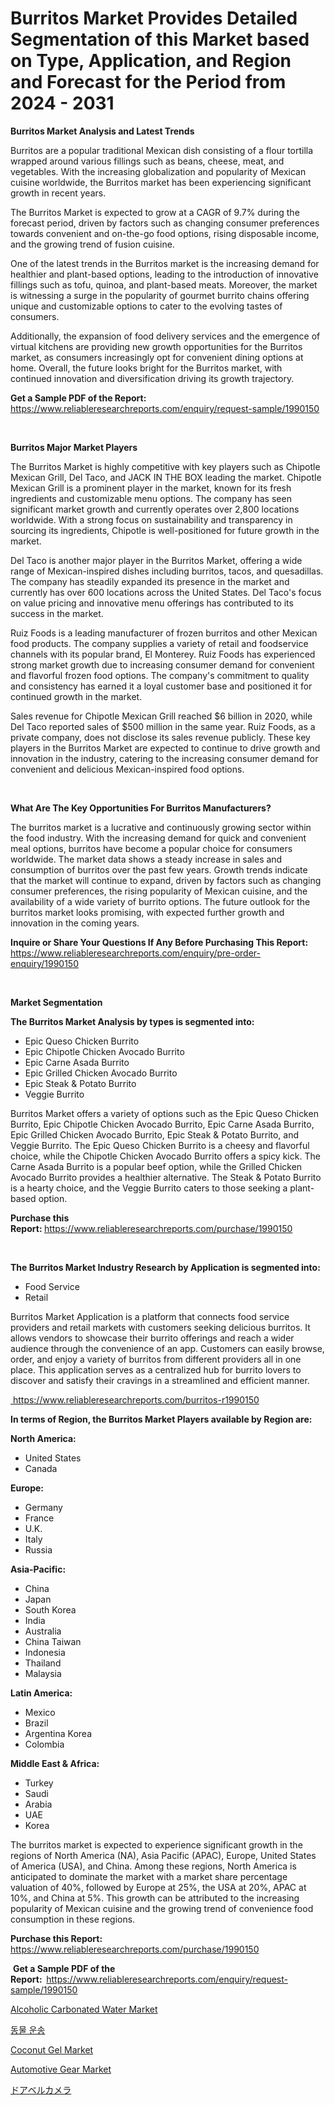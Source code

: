 <p><h1>Burritos Market Provides Detailed Segmentation of this Market based on Type, Application, and Region and Forecast for the Period from 2024 - 2031</h1></p><p><strong>Burritos Market Analysis and Latest Trends</strong></p>
<p><p>Burritos are a popular traditional Mexican dish consisting of a flour tortilla wrapped around various fillings such as beans, cheese, meat, and vegetables. With the increasing globalization and popularity of Mexican cuisine worldwide, the Burritos market has been experiencing significant growth in recent years. </p><p>The Burritos Market is expected to grow at a CAGR of 9.7% during the forecast period, driven by factors such as changing consumer preferences towards convenient and on-the-go food options, rising disposable income, and the growing trend of fusion cuisine. </p><p>One of the latest trends in the Burritos market is the increasing demand for healthier and plant-based options, leading to the introduction of innovative fillings such as tofu, quinoa, and plant-based meats. Moreover, the market is witnessing a surge in the popularity of gourmet burrito chains offering unique and customizable options to cater to the evolving tastes of consumers. </p><p>Additionally, the expansion of food delivery services and the emergence of virtual kitchens are providing new growth opportunities for the Burritos market, as consumers increasingly opt for convenient dining options at home. Overall, the future looks bright for the Burritos market, with continued innovation and diversification driving its growth trajectory.</p></p>
<p><strong>Get a Sample PDF of the Report:&nbsp;</strong> <a href="https://www.reliableresearchreports.com/enquiry/request-sample/1990150">https://www.reliableresearchreports.com/enquiry/request-sample/1990150</a></p>
<p>&nbsp;</p>
<p><strong>Burritos Major Market Players</strong></p>
<p><p>The Burritos Market is highly competitive with key players such as Chipotle Mexican Grill, Del Taco, and JACK IN THE BOX leading the market. Chipotle Mexican Grill is a prominent player in the market, known for its fresh ingredients and customizable menu options. The company has seen significant market growth and currently operates over 2,800 locations worldwide. With a strong focus on sustainability and transparency in sourcing its ingredients, Chipotle is well-positioned for future growth in the market.</p><p>Del Taco is another major player in the Burritos Market, offering a wide range of Mexican-inspired dishes including burritos, tacos, and quesadillas. The company has steadily expanded its presence in the market and currently has over 600 locations across the United States. Del Taco's focus on value pricing and innovative menu offerings has contributed to its success in the market.</p><p>Ruiz Foods is a leading manufacturer of frozen burritos and other Mexican food products. The company supplies a variety of retail and foodservice channels with its popular brand, El Monterey. Ruiz Foods has experienced strong market growth due to increasing consumer demand for convenient and flavorful frozen food options. The company's commitment to quality and consistency has earned it a loyal customer base and positioned it for continued growth in the market.</p><p>Sales revenue for Chipotle Mexican Grill reached $6 billion in 2020, while Del Taco reported sales of $500 million in the same year. Ruiz Foods, as a private company, does not disclose its sales revenue publicly. These key players in the Burritos Market are expected to continue to drive growth and innovation in the industry, catering to the increasing consumer demand for convenient and delicious Mexican-inspired food options.</p></p>
<p>&nbsp;</p>
<p><strong>What Are The Key Opportunities For Burritos Manufacturers?</strong></p>
<p><p>The burritos market is a lucrative and continuously growing sector within the food industry. With the increasing demand for quick and convenient meal options, burritos have become a popular choice for consumers worldwide. The market data shows a steady increase in sales and consumption of burritos over the past few years. Growth trends indicate that the market will continue to expand, driven by factors such as changing consumer preferences, the rising popularity of Mexican cuisine, and the availability of a wide variety of burrito options. The future outlook for the burritos market looks promising, with expected further growth and innovation in the coming years.</p></p>
<p><strong>Inquire or Share Your Questions If Any Before Purchasing This Report:</strong> <a href="https://www.reliableresearchreports.com/enquiry/pre-order-enquiry/1990150">https://www.reliableresearchreports.com/enquiry/pre-order-enquiry/1990150</a></p>
<p>&nbsp;</p>
<p><strong>Market Segmentation</strong></p>
<p><strong>The Burritos Market Analysis by types is segmented into:</strong></p>
<p><ul><li>Epic Queso Chicken Burrito</li><li>Epic Chipotle Chicken Avocado Burrito</li><li>Epic Carne Asada Burrito</li><li>Epic Grilled Chicken Avocado Burrito</li><li>Epic Steak & Potato Burrito</li><li>Veggie Burrito</li></ul></p>
<p><p>Burritos Market offers a variety of options such as the Epic Queso Chicken Burrito, Epic Chipotle Chicken Avocado Burrito, Epic Carne Asada Burrito, Epic Grilled Chicken Avocado Burrito, Epic Steak & Potato Burrito, and Veggie Burrito. The Epic Queso Chicken Burrito is a cheesy and flavorful choice, while the Chipotle Chicken Avocado Burrito offers a spicy kick. The Carne Asada Burrito is a popular beef option, while the Grilled Chicken Avocado Burrito provides a healthier alternative. The Steak & Potato Burrito is a hearty choice, and the Veggie Burrito caters to those seeking a plant-based option.</p></p>
<p><strong>Purchase this Report:&nbsp;</strong><a href="https://www.reliableresearchreports.com/purchase/1990150">https://www.reliableresearchreports.com/purchase/1990150</a></p>
<p>&nbsp;</p>
<p><strong>The Burritos Market Industry Research by Application is segmented into:</strong></p>
<p><ul><li>Food Service</li><li>Retail</li></ul></p>
<p><p>Burritos Market Application is a platform that connects food service providers and retail markets with customers seeking delicious burritos. It allows vendors to showcase their burrito offerings and reach a wider audience through the convenience of an app. Customers can easily browse, order, and enjoy a variety of burritos from different providers all in one place. This application serves as a centralized hub for burrito lovers to discover and satisfy their cravings in a streamlined and efficient manner.</p></p>
<p><a href="https://www.reliableresearchreports.com/burritos-r1990150">&nbsp;https://www.reliableresearchreports.com/burritos-r1990150</a></p>
<p><strong>In terms of Region, the Burritos Market Players available by Region are:</strong></p>
<p>
    <p> <strong> North America: </strong>
        <ul>
            <li>United States</li>
            <li>Canada</li>
        </ul>
        </p> 
    <p> <strong> Europe: </strong>
        <ul>
            <li>Germany</li>
            <li>France</li>
            <li>U.K.</li>
            <li>Italy</li>
            <li>Russia</li>
        </ul>
        </p> 
    <p> <strong> Asia-Pacific: </strong>
        <ul>
            <li>China</li>
            <li>Japan</li>
            <li>South Korea</li>
            <li>India</li>
            <li>Australia</li>
            <li>China Taiwan</li>
            <li>Indonesia</li>
            <li>Thailand</li>
            <li>Malaysia</li>
        </ul>
        </p> 
    <p> <strong> Latin America: </strong>
        <ul>
            <li>Mexico</li>
            <li>Brazil</li>
            <li>Argentina Korea</li>
            <li>Colombia</li>
        </ul>
        </p> 
    <p> <strong> Middle East & Africa: </strong>
        <ul>
            <li>Turkey</li>
            <li>Saudi</li>
            <li>Arabia</li>
            <li>UAE</li>
            <li>Korea</li>
        </ul>
    </p>
    </p>
<p><p>The burritos market is expected to experience significant growth in the regions of North America (NA), Asia Pacific (APAC), Europe, United States of America (USA), and China. Among these regions, North America is anticipated to dominate the market with a market share percentage valuation of 40%, followed by Europe at 25%, the USA at 20%, APAC at 10%, and China at 5%. This growth can be attributed to the increasing popularity of Mexican cuisine and the growing trend of convenience food consumption in these regions.</p></p>
<p><strong>Purchase this Report: </strong><a href="https://www.reliableresearchreports.com/purchase/1990150">https://www.reliableresearchreports.com/purchase/1990150</a></p>
<p>&nbsp;<strong>Get a Sample PDF of the Report:&nbsp;&nbsp;</strong><a href="https://www.reliableresearchreports.com/enquiry/request-sample/1990150">https://www.reliableresearchreports.com/enquiry/request-sample/1990150</a></p>
<p><strong></strong></p>
<p><p><a href="https://github.com/pjcfca/Market-Research-Report-List-2/blob/main/alcoholic-carbonated-water-market.md">Alcoholic Carbonated Water Market</a></p><p><a href="https://github.com/vsr06p4p49/Market-Research-Report-List-1/blob/main/939775717020.md">동물 운송</a></p><p><a href="https://github.com/wusalecollins540tpqoz/Market-Research-Report-List-1/blob/main/coconut-gel-market.md">Coconut Gel Market</a></p><p><a href="https://issuu.com/reportprime-2/docs/automotive-gear-market-size-2030.pptx">Automotive Gear Market</a></p><p><a href="https://github.com/ReyesKohler20231/Market-Research-Report-List-1/blob/main/935483718478.md">ドアベルカメラ</a></p></p>